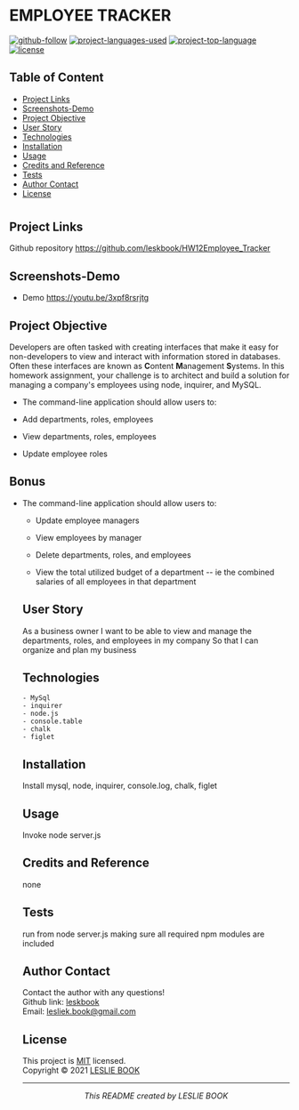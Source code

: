  
  # EMPLOYEE TRACKER
  [![github-follow](https://img.shields.io/github/followers/leskbook?label=Follow&logoColor=purple&style=social)](https://github.com/leskbook)
  [![project-languages-used](https://img.shields.io/github/languages/count/leskbook/HW12Employee_Tracker?color=important)](https://github.com/leskbook/HW12Employee_Tracker)
  [![project-top-language](https://img.shields.io/github/languages/top/leskbook/HW12Employee_Tracker?color=blueviolet)](https://github.com/leskbook/HW12Employee_Tracker)
  [![license](https://img.shields.io/badge/License-MIT-brightgreen.svg)](https://choosealicense.com/licenses/mit/)
  ## Table of Content
  * [ Project Links ](#Project-Links)
  * [ Screenshots-Demo ](#Screenshots)
  * [ Project Objective ](#Project-Objective)
  * [ User Story ](#User-Story)
  * [ Technologies ](#Technologies)
  * [ Installation ](#Installation)
  * [ Usage ](#Usage)
  * [ Credits and Reference ](#Credits-and-Reference)
  * [ Tests ](#Tests)
  * [ Author Contact ](#Author-Contact)
  * [ License ](#License)
  #
  ##  Project Links
   Github repository https://github.com/leskbook/HW12Employee_Tracker<br>
   
  
  ## Screenshots-Demo
  - Demo https://youtu.be/3xpf8rsrjtg
  
  ## Project Objective
  Developers are often tasked with creating interfaces that make it easy for non-developers to view and interact with information stored in databases. Often these interfaces are known as **C**ontent **M**anagement **S**ystems. In this homework assignment, your challenge is to architect and build a solution for managing a company's employees using node, inquirer, and MySQL.
  * The command-line application should allow users to:

  * Add departments, roles, employees

  * View departments, roles, employees

  * Update employee roles

## Bonus

* The command-line application should allow users to:

  * Update employee managers

  * View employees by manager

  * Delete departments, roles, and employees

  * View the total utilized budget of a department -- ie the combined salaries of all employees in that department

  ## User Story
  As a business owner I want to be able to view and manage the departments, roles, and employees in my company So that I can organize and plan my business
  ## Technologies 
  ```
  - MySql
  - inquirer
  - node.js
  - console.table
  - chalk
  - figlet
  ```
  
  ## Installation
  Install mysql, node, inquirer, console.log, chalk, figlet
  ## Usage 
  Invoke node server.js
  
  ## Credits and Reference
  none
  ## Tests
  run from node server.js making sure all required npm modules are included
  ## Author Contact
  Contact the author with any questions!<br>
  Github link: [leskbook](https://github.com/leskbook)<br>
  Email: lesliek.book@gmail.com
  ## License
  This project is [MIT](https://choosealicense.com/licenses/mit/) licensed.<br />
  Copyright © 2021 [LESLIE BOOK](https://github.com/leskbook)
  
  <hr>
  <p align='center'><i>
  This README created by LESLIE BOOK
  </i></p>
  
